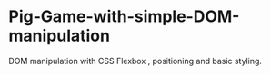# Pig-Game-with-simple-DOM-manipulation
DOM manipulation with CSS Flexbox , positioning and basic styling.

